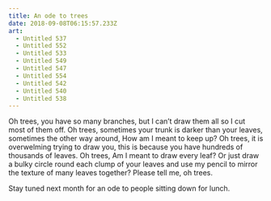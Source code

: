 ```yaml
---
title: An ode to trees
date: 2018-09-08T06:15:57.233Z
art:
  - Untitled 537
  - Untitled 552
  - Untitled 533
  - Untitled 549
  - Untitled 547
  - Untitled 554
  - Untitled 542
  - Untitled 540
  - Untitled 538
---
```

Oh trees, you have so many branches, but I can’t draw them all so I cut most of them off.
Oh trees, sometimes your trunk is darker than your leaves, sometimes the other way around,
How am I meant to keep up?
Oh trees, it is overwelming trying to draw you, this is because you have hundreds of thousands of leaves.
Oh trees, Am I meant to draw every leaf? Or just draw a bulky circle round each clump of your leaves and use my pencil to mirror the texture of many leaves together?
Please tell me, oh trees.

Stay tuned next month for an ode to people sitting down for lunch.
